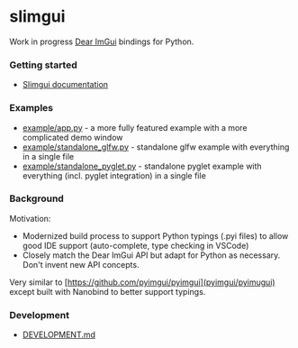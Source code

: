 # slimgui 

Work in progress [Dear ImGui](https://github.com/ocornut/imgui) bindings for Python.

### Getting started

- [Slimgui documentation](https://nurpax.github.io/slimgui/)

### Examples

- [example/app.py](example/app.py) - a more fully featured example with a more complicated demo window
- [example/standalone_glfw.py](example/standalone_glfw.py) - standalone glfw example with everything in a single file
- [example/standalone_pyglet.py](example/standalone_pyglet.py) - standalone pyglet example with everything (incl. pyglet integration) in a single file

### Background

Motivation:
- Modernized build process to support Python typings (.pyi files) to allow good IDE support (auto-complete, type checking in VSCode)
- Closely match the Dear ImGui API but adapt for Python as necessary.  Don't invent new API concepts.

Very similar to [https://github.com/pyimgui/pyimgui](pyimgui/pyimugui) except built with Nanobind to better support typings.

### Development

- [DEVELOPMENT.md](./DEVELOPMENT.md)
